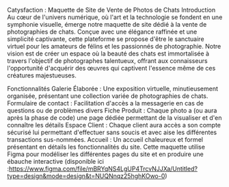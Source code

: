 Catysfaction :
Maquette de Site de Vente de Photos de Chats
Introduction
Au cœur de l'univers numérique, où l'art et la technologie se fondent en une symphonie visuelle, émerge notre maquette de site dédié à la vente de photographies de chats. Conçue avec une élégance raffinée et une simplicité captivante, cette plateforme se propose d'être le sanctuaire virtuel pour les amateurs de félins et les passionnés de photographie. Notre vision est de créer un espace où la beauté des chats est immortalisée à travers l'objectif de photographes talentueux, offrant aux connaisseurs l'opportunité d'acquérir des œuvres qui captivent l'essence même de ces créatures majestueuses.

Fonctionnalités
Galerie Élaborée : Une exposition virtuelle, minutieusement organisée, présentant une collection variée de photographies de chats.
Formulaire de contact : Facilitation d'accès a la messagerie en cas de questions ou de problèmes divers
Fiche Produit : Chaque photo a (ou aura après la phase de code) une page dédiée permettant de la visualiser et d'en connaître les détails
Espace Client : Chaque client aura accès a son compte sécurisé lui permettant d'effectuer sans soucis et avec aise les différentes transactions sus-nommées.
Accueil : Un accueil chaleureux et formel présentant en détails les fonctionnalités du site.
Cette maquette utilise Figma pour modéliser les différentes pages du site et en produire une ébauche interactive (disponible ici :https://www.figma.com/file/mBRYqNS4LgUP4TrcvNJJXa/Untitled?type=design&mode=design&t=NUQNnqz25hghKOwo-0)
